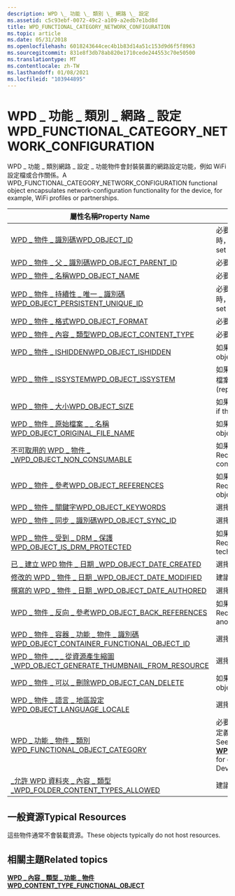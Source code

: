 ```yaml
---
description: WPD \_ 功能 \_ 類別 \_ 網路 \_ 設定
ms.assetid: c5c93ebf-0072-49c2-a109-a2edb7e1bd8d
title: WPD_FUNCTIONAL_CATEGORY_NETWORK_CONFIGURATION
ms.topic: article
ms.date: 05/31/2018
ms.openlocfilehash: 6018243644cec4b1b83d14a51c153d9d6f5f8963
ms.sourcegitcommit: 831e8f3db78ab820e1710cede244553c70e50500
ms.translationtype: MT
ms.contentlocale: zh-TW
ms.lasthandoff: 01/08/2021
ms.locfileid: "103944895"
---
```

# <a name="wpd_functional_category_network_configuration"></a><span data-ttu-id="ce29c-103">WPD \_ 功能 \_ 類別 \_ 網路 \_ 設定</span><span class="sxs-lookup"><span data-stu-id="ce29c-103">WPD\_FUNCTIONAL\_CATEGORY\_NETWORK\_CONFIGURATION</span></span>

<span data-ttu-id="ce29c-104">WPD \_ 功能 \_ 類別網路 \_ 設定 \_ 功能物件會封裝裝置的網路設定功能，例如 WiFi 設定檔或合作關係。</span><span class="sxs-lookup"><span data-stu-id="ce29c-104">A WPD\_FUNCTIONAL\_CATEGORY\_NETWORK\_CONFIGURATION functional object encapsulates network-configuration functionality for the device, for example, WiFi profiles or partnerships.</span></span>



| <span data-ttu-id="ce29c-105">屬性名稱</span><span class="sxs-lookup"><span data-stu-id="ce29c-105">Property Name</span></span>                                                                                                         | <span data-ttu-id="ce29c-106">必要或選擇性</span><span class="sxs-lookup"><span data-stu-id="ce29c-106">Required or Optional</span></span>                                                                                                                                   |
|-----------------------------------------------------------------------------------------------------------------------|--------------------------------------------------------------------------------------------------------------------------------------------------------|
| [<span data-ttu-id="ce29c-107">WPD \_ 物件 \_ 識別碼</span><span class="sxs-lookup"><span data-stu-id="ce29c-107">WPD\_OBJECT\_ID</span></span>](object-properties.md)                                                                | <span data-ttu-id="ce29c-108">必要、唯讀。</span><span class="sxs-lookup"><span data-stu-id="ce29c-108">Required, read-only.</span></span> <span data-ttu-id="ce29c-109">即使在建立時，用戶端也無法設定這個屬性。</span><span class="sxs-lookup"><span data-stu-id="ce29c-109">A client cannot set this property, even at creation time.</span></span>                                                                         |
| [<span data-ttu-id="ce29c-110">WPD \_ 物件 \_ 父 \_ 識別碼</span><span class="sxs-lookup"><span data-stu-id="ce29c-110">WPD\_OBJECT\_PARENT\_ID</span></span>](object-properties.md)                                                 | <span data-ttu-id="ce29c-111">必要。</span><span class="sxs-lookup"><span data-stu-id="ce29c-111">Required.</span></span>                                                                                                                                              |
| [<span data-ttu-id="ce29c-112">WPD \_ 物件 \_ 名稱</span><span class="sxs-lookup"><span data-stu-id="ce29c-112">WPD\_OBJECT\_NAME</span></span>](object-properties.md)                                                            | <span data-ttu-id="ce29c-113">必要。</span><span class="sxs-lookup"><span data-stu-id="ce29c-113">Required.</span></span>                                                                                                                                              |
| [<span data-ttu-id="ce29c-114">WPD \_ 物件 \_ 持續性 \_ 唯一 \_ 識別碼</span><span class="sxs-lookup"><span data-stu-id="ce29c-114">WPD\_OBJECT\_PERSISTENT\_UNIQUE\_ID</span></span>](object-properties.md)                          | <span data-ttu-id="ce29c-115">必要、唯讀。</span><span class="sxs-lookup"><span data-stu-id="ce29c-115">Required, read-only.</span></span> <span data-ttu-id="ce29c-116">即使在建立時，用戶端也無法設定這個屬性。</span><span class="sxs-lookup"><span data-stu-id="ce29c-116">A client cannot set this property, even at creation time.</span></span>                                                                         |
| [<span data-ttu-id="ce29c-117">WPD \_ 物件 \_ 格式</span><span class="sxs-lookup"><span data-stu-id="ce29c-117">WPD\_OBJECT\_FORMAT</span></span>](object-properties.md)                                                        | <span data-ttu-id="ce29c-118">必要。</span><span class="sxs-lookup"><span data-stu-id="ce29c-118">Required.</span></span>                                                                                                                                              |
| [<span data-ttu-id="ce29c-119">WPD \_ 物件 \_ 內容 \_ 類型</span><span class="sxs-lookup"><span data-stu-id="ce29c-119">WPD\_OBJECT\_CONTENT\_TYPE</span></span>](object-properties.md)                                           | <span data-ttu-id="ce29c-120">必要。</span><span class="sxs-lookup"><span data-stu-id="ce29c-120">Required.</span></span>                                                                                                                                              |
| [<span data-ttu-id="ce29c-121">WPD \_ 物件 \_ ISHIDDEN</span><span class="sxs-lookup"><span data-stu-id="ce29c-121">WPD\_OBJECT\_ISHIDDEN</span></span>](object-properties.md)                                                    | <span data-ttu-id="ce29c-122">如果物件是隱藏的，則為必要項。</span><span class="sxs-lookup"><span data-stu-id="ce29c-122">Required if the object is hidden.</span></span>                                                                                                                      |
| [<span data-ttu-id="ce29c-123">WPD \_ 物件 \_ ISSYSTEM</span><span class="sxs-lookup"><span data-stu-id="ce29c-123">WPD\_OBJECT\_ISSYSTEM</span></span>](object-properties.md)                                                    | <span data-ttu-id="ce29c-124">如果物件為系統物件，則為必要項， (代表) 的系統檔案。</span><span class="sxs-lookup"><span data-stu-id="ce29c-124">Required if the object is a system object (represents a system file).</span></span>                                                                                  |
| [<span data-ttu-id="ce29c-125">WPD \_ 物件 \_ 大小</span><span class="sxs-lookup"><span data-stu-id="ce29c-125">WPD\_OBJECT\_SIZE</span></span>](object-properties.md)                                                            | <span data-ttu-id="ce29c-126">如果物件至少有一個資源，則為必要項。</span><span class="sxs-lookup"><span data-stu-id="ce29c-126">Required if the object has at least one resource.</span></span>                                                                                                      |
| [<span data-ttu-id="ce29c-127">WPD \_ 物件 \_ 原始檔案 \_ \_ 名稱</span><span class="sxs-lookup"><span data-stu-id="ce29c-127">WPD\_OBJECT\_ORIGINAL\_FILE\_NAME</span></span>](object-properties.md)                              | <span data-ttu-id="ce29c-128">如果物件代表檔案，則為必要。</span><span class="sxs-lookup"><span data-stu-id="ce29c-128">Required if the object represents a file.</span></span>                                                                                                              |
| [<span data-ttu-id="ce29c-129">不可取用的 WPD \_ 物件 \_ \_</span><span class="sxs-lookup"><span data-stu-id="ce29c-129">WPD\_OBJECT\_NON\_CONSUMABLE</span></span>](object-properties.md)                                       | <span data-ttu-id="ce29c-130">如果物件不打算供裝置取用，則建議使用。</span><span class="sxs-lookup"><span data-stu-id="ce29c-130">Recommended if the object is not meant for consumption by the device.</span></span>                                                                                  |
| [<span data-ttu-id="ce29c-131">WPD \_ 物件 \_ 參考</span><span class="sxs-lookup"><span data-stu-id="ce29c-131">WPD\_OBJECT\_REFERENCES</span></span>](object-properties.md)                                                | <span data-ttu-id="ce29c-132">如果物件具有其他物件的參考，則為必要。</span><span class="sxs-lookup"><span data-stu-id="ce29c-132">Required if the object has references to other objects.</span></span>                                                                                                |
| [<span data-ttu-id="ce29c-133">WPD \_ 物件 \_ 關鍵字</span><span class="sxs-lookup"><span data-stu-id="ce29c-133">WPD\_OBJECT\_KEYWORDS</span></span>](object-properties.md)                                                    | <span data-ttu-id="ce29c-134">選擇性。</span><span class="sxs-lookup"><span data-stu-id="ce29c-134">Optional.</span></span>                                                                                                                                              |
| [<span data-ttu-id="ce29c-135">WPD \_ 物件 \_ 同步 \_ 識別碼</span><span class="sxs-lookup"><span data-stu-id="ce29c-135">WPD\_OBJECT\_SYNC\_ID</span></span>](object-properties.md)                                                     | <span data-ttu-id="ce29c-136">選擇性。</span><span class="sxs-lookup"><span data-stu-id="ce29c-136">Optional.</span></span>                                                                                                                                              |
| [<span data-ttu-id="ce29c-137">WPD \_ 物件 \_ 受到 \_ DRM \_ 保護</span><span class="sxs-lookup"><span data-stu-id="ce29c-137">WPD\_OBJECT\_IS\_DRM\_PROTECTED</span></span>](object-properties.md)                                  | <span data-ttu-id="ce29c-138">如果物件受到 DRM 技術的保護，則為必要項。</span><span class="sxs-lookup"><span data-stu-id="ce29c-138">Required if the object is protected by DRM technology.</span></span>                                                                                                 |
| [<span data-ttu-id="ce29c-139">已 \_ 建立 WPD 物件 \_ 日期 \_</span><span class="sxs-lookup"><span data-stu-id="ce29c-139">WPD\_OBJECT\_DATE\_CREATED</span></span>](object-properties.md)                                           | <span data-ttu-id="ce29c-140">選擇性。</span><span class="sxs-lookup"><span data-stu-id="ce29c-140">Optional.</span></span>                                                                                                                                              |
| [<span data-ttu-id="ce29c-141">修改的 WPD \_ 物件 \_ 日期 \_</span><span class="sxs-lookup"><span data-stu-id="ce29c-141">WPD\_OBJECT\_DATE\_MODIFIED</span></span>](object-properties.md)                                         | <span data-ttu-id="ce29c-142">建議使用。</span><span class="sxs-lookup"><span data-stu-id="ce29c-142">Recommended.</span></span>                                                                                                                                           |
| [<span data-ttu-id="ce29c-143">撰寫的 WPD \_ 物件 \_ 日期 \_</span><span class="sxs-lookup"><span data-stu-id="ce29c-143">WPD\_OBJECT\_DATE\_AUTHORED</span></span>](object-properties.md)                                         | <span data-ttu-id="ce29c-144">選擇性。</span><span class="sxs-lookup"><span data-stu-id="ce29c-144">Optional.</span></span>                                                                                                                                              |
| [<span data-ttu-id="ce29c-145">WPD \_ 物件 \_ 反向 \_ 參考</span><span class="sxs-lookup"><span data-stu-id="ce29c-145">WPD\_OBJECT\_BACK\_REFERENCES</span></span>](object-properties.md)                                                                | <span data-ttu-id="ce29c-146">如果物件是由另一個物件參考，則建議使用。</span><span class="sxs-lookup"><span data-stu-id="ce29c-146">Recommended if the object is referenced by another object.</span></span>                                                                                             |
| [<span data-ttu-id="ce29c-147">WPD \_ 物件 \_ 容器 \_ 功能 \_ 物件 \_ 識別碼</span><span class="sxs-lookup"><span data-stu-id="ce29c-147">WPD\_OBJECT\_CONTAINER\_FUNCTIONAL\_OBJECT\_ID</span></span>](object-properties.md)     | <span data-ttu-id="ce29c-148">選擇性。</span><span class="sxs-lookup"><span data-stu-id="ce29c-148">Optional.</span></span>                                                                                                                                              |
| [<span data-ttu-id="ce29c-149">WPD \_ 物件 \_ \_ \_ 從資源產生縮圖 \_</span><span class="sxs-lookup"><span data-stu-id="ce29c-149">WPD\_OBJECT\_GENERATE\_THUMBNAIL\_FROM\_RESOURCE</span></span>](object-properties.md) | <span data-ttu-id="ce29c-150">選擇性。</span><span class="sxs-lookup"><span data-stu-id="ce29c-150">Optional.</span></span>                                                                                                                                              |
| [<span data-ttu-id="ce29c-151">WPD \_ 物件 \_ 可以 \_ 刪除</span><span class="sxs-lookup"><span data-stu-id="ce29c-151">WPD\_OBJECT\_CAN\_DELETE</span></span>](object-properties.md)                                                                     | <span data-ttu-id="ce29c-152">如果無法刪除物件，則為必要。</span><span class="sxs-lookup"><span data-stu-id="ce29c-152">Required if the object cannot be deleted.</span></span>                                                                                                              |
| [<span data-ttu-id="ce29c-153">WPD \_ 物件 \_ 語言 \_ 地區設定</span><span class="sxs-lookup"><span data-stu-id="ce29c-153">WPD\_OBJECT\_LANGUAGE\_LOCALE</span></span>](object-properties.md)                                                                | <span data-ttu-id="ce29c-154">選擇性。</span><span class="sxs-lookup"><span data-stu-id="ce29c-154">Optional.</span></span>                                                                                                                                              |
| [<span data-ttu-id="ce29c-155">WPD \_ 功能 \_ 物件 \_ 類別</span><span class="sxs-lookup"><span data-stu-id="ce29c-155">WPD\_FUNCTIONAL\_OBJECT\_CATEGORY</span></span>](miscellaneous-properties.md)                      | <span data-ttu-id="ce29c-156">必要。</span><span class="sxs-lookup"><span data-stu-id="ce29c-156">Required.</span></span> <span data-ttu-id="ce29c-157">請參閱 Windows 可攜式裝置所定義分類的 [**WPD \_ 內容 \_ 類型 \_ 功能 \_ 物件**](wpd-content-type-functional-object.md) 。</span><span class="sxs-lookup"><span data-stu-id="ce29c-157">See [**WPD\_CONTENT\_TYPE\_FUNCTIONAL\_OBJECT**](wpd-content-type-functional-object.md) for categories defined by Windows Portable Devices.</span></span> |
| [<span data-ttu-id="ce29c-158">\_允許 WPD 資料夾 \_ 內容 \_ 類型 \_</span><span class="sxs-lookup"><span data-stu-id="ce29c-158">WPD\_FOLDER\_CONTENT\_TYPES\_ALLOWED</span></span>](miscellaneous-properties.md)                 | <span data-ttu-id="ce29c-159">建議使用。</span><span class="sxs-lookup"><span data-stu-id="ce29c-159">Recommended.</span></span>                                                                                                                                           |



 

## <a name="typical-resources"></a><span data-ttu-id="ce29c-160">一般資源</span><span class="sxs-lookup"><span data-stu-id="ce29c-160">Typical Resources</span></span>

<span data-ttu-id="ce29c-161">這些物件通常不會裝載資源。</span><span class="sxs-lookup"><span data-stu-id="ce29c-161">These objects typically do not host resources.</span></span>

## <a name="related-topics"></a><span data-ttu-id="ce29c-162">相關主題</span><span class="sxs-lookup"><span data-stu-id="ce29c-162">Related topics</span></span>

<dl> <dt>

[<span data-ttu-id="ce29c-163">**WPD \_ 內容 \_ 類型 \_ 功能 \_ 物件**</span><span class="sxs-lookup"><span data-stu-id="ce29c-163">**WPD\_CONTENT\_TYPE\_FUNCTIONAL\_OBJECT**</span></span>](wpd-content-type-functional-object.md)
</dt> </dl>

 

 



